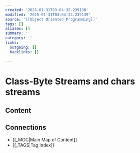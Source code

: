 ```yaml
---
created: '2025-01-31T03:04:32.239130'
modified: '2025-01-31T03:04:32.239139'
source: '[[Object Oriented Programming]]'
tags: []
aliases: []
summary: ''
category: ''
links:
  outgoing: []
  backlinks: []

---
```


# Class-Byte Streams and chars streams

## Content


## Connections
- [[_MOC|Main Map of Content]]
- [[_TAGS|Tag Index]]
